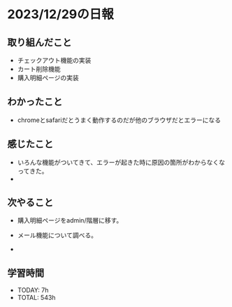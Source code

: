 # 2023/12/29の日報


## 取り組んだこと
- チェックアウト機能の実装
- カート削除機能
- 購入明細ページの実装

## わかったこと
- chromeとsafariだとうまく動作するのだが他のブラウザだとエラーになる


## 感じたこと
- いろんな機能がついてきて、エラーが起きた時に原因の箇所がわからなくなってきた。
- 


## 次やること
- 購入明細ページをadmin/階層に移す。
- メール機能について調べる。

- 
## 学習時間
- TODAY: 7h
- TOTAL: 543h

